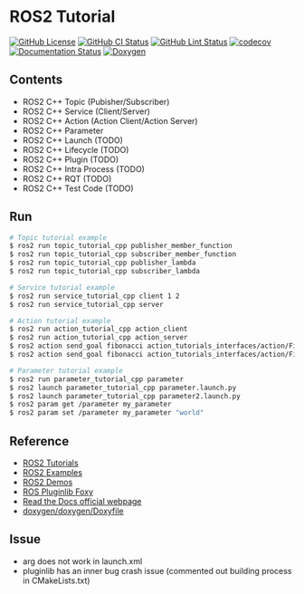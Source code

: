 # ROS2 Tutorial
[![GitHub License](https://img.shields.io/github/license/JaehyunShim/ros2_tutorial_cpp)](https://github.com/JaehyunShim/ros2_tutorial_cpp/blob/master/LICENSE)
[![GitHub CI Status](https://github.com/JaehyunShim/ros2_tutorial_cpp/workflows/CI/badge.svg)](https://github.com/JaehyunShim/ros2_tutorial_cpp/actions?query=workflow%3ACI)
[![GitHub Lint Status](https://github.com/JaehyunShim/ros2_tutorial_cpp/workflows/Lint/badge.svg)](https://github.com/JaehyunShim/ros2_tutorial_cpp/actions?query=workflow%3ALint)
[![codecov](https://codecov.io/gh/JaehyunShim/ros2_tutorial_cpp/branch/master/graph/badge.svg)](https://codecov.io/gh/JaehyunShim/ros2_tutorial_cpp)
[![Documentation Status](https://readthedocs.org/projects/ros2-tutorial-cpp/badge/?version=latest)](https://ros2-tutorial-cpp.readthedocs.io/en/latest/?badge=latest)
[![Doxygen](https://img.shields.io/badge/doxygen-documentation-blue.svg)](https://jaehyunshim.github.io/docs.ros2_tutorial_cpp.org/)

## Contents
- ROS2 C++ Topic (Pubisher/Subscriber)
- ROS2 C++ Service (Client/Server)
- ROS2 C++ Action (Action Client/Action Server)
- ROS2 C++ Parameter
- ROS2 C++ Launch (TODO)
- ROS2 C++ Lifecycle (TODO)
- ROS2 C++ Plugin (TODO)
- ROS2 C++ Intra Process (TODO)
- ROS2 C++ RQT (TODO)
- ROS2 C++ Test Code (TODO)

## Run
```sh
# Topic tutorial example
$ ros2 run topic_tutorial_cpp publisher_member_function
$ ros2 run topic_tutorial_cpp subscriber_member_function
$ ros2 run topic_tutorial_cpp publisher_lambda
$ ros2 run topic_tutorial_cpp subscriber_lambda

# Service tutorial example
$ ros2 run service_tutorial_cpp client 1 2
$ ros2 run service_tutorial_cpp server

# Action tutorial example
$ ros2 run action_tutorial_cpp action_client
$ ros2 run action_tutorial_cpp action_server
$ ros2 action send_goal fibonacci action_tutorials_interfaces/action/Fibonacci "{order: 5}"
$ ros2 action send_goal fibonacci action_tutorials_interfaces/action/Fibonacci "{order: 5}" --feedback

# Parameter tutorial example
$ ros2 run parameter_tutorial_cpp parameter
$ ros2 launch parameter_tutorial_cpp parameter.launch.py
$ ros2 launch parameter_tutorial_cpp parameter2.launch.py
$ ros2 param get /parameter my_parameter
$ ros2 param set /parameter my_parameter "world"
```

## Reference
- [ROS2 Tutorials](https://index.ros.org/doc/ros2/Tutorials/)
- [ROS2 Examples](https://github.com/ros2/examples)
- [ROS2 Demos](https://github.com/ros2/demos)
- [ROS Pluginlib Foxy](https://github.com/ros/pluginlib/tree/foxy)
- [Read the Docs official webpage](https://readthedocs.org)
- [doxygen/doxygen/Doxyfile](https://github.com/doxygen/doxygen/blob/master/Doxyfile)

## Issue
- arg does not work in launch.xml
- pluginlib has an inner bug crash issue (commented out building process in CMakeLists.txt)
